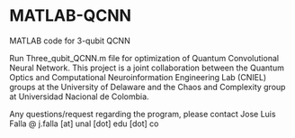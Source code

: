 # MATLAB-QCNN
MATLAB code for 3-qubit QCNN

Run Three_qubit_QCNN.m file for optimization of Quantum Convolutional Neural Network. This project is a joint collaboration between the Quantum Optics and Computational Neuroinformation Engineering Lab (CNIEL) groups at the University of Delaware and the Chaos and Complexity group at Universidad Nacional de Colombia.

Any questions/request regarding the program, please contact Jose Luis Falla @ j.falla [at] unal [dot] edu [dot] co
